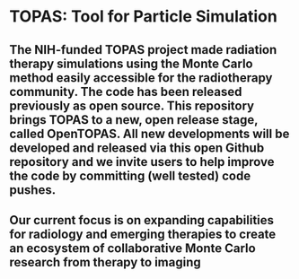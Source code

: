 # TOPAS: Tool for Particle Simulation

## The NIH-funded TOPAS project made radiation therapy simulations using the Monte Carlo method easily accessible for the radiotherapy community. The code has been released previously as open source. This repository brings TOPAS to a new, open release stage, called OpenTOPAS. All new developments will be developed and released via this open Github repository and we invite users to help improve the code by committing (well tested) code pushes. 
## Our current focus is on expanding capabilities for radiology and emerging therapies to create an ecosystem of collaborative Monte Carlo research from therapy to imaging


